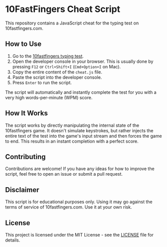 # 10FastFingers Cheat Script

This repository contains a JavaScript cheat for the typing test on 10fastfingers.com.

## How to Use

1.  Go to the [10fastfingers typing test](https://10fastfingers.com/typing-test/english).
2.  Open the developer console in your browser. This is usually done by pressing `F12` or `Ctrl+Shift+I` (`Cmd+Option+I` on Mac).
3.  Copy the entire content of the `cheat.js` file.
4.  Paste the script into the developer console.
5.  Press `Enter` to run the script.

The script will automatically and instantly complete the test for you with a very high words-per-minute (WPM) score.

## How It Works

The script works by directly manipulating the internal state of the 10fastfingers game. It doesn't simulate keystrokes, but rather injects the entire text of the test into the game's input stream and then forces the game to end. This results in an instant completion with a perfect score.

## Contributing

Contributions are welcome! If you have any ideas for how to improve the script, feel free to open an issue or submit a pull request.

## Disclaimer

This script is for educational purposes only. Using it may go against the terms of service of 10fastfingers.com. Use it at your own risk.

## License

This project is licensed under the MIT License - see the [LICENSE](LICENSE) file for details.
